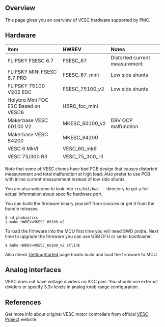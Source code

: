 ## Overview

This page gives you an overview of VESC hardware supported by PMC.

## Hardware

| Item                                 | HWREV           | Notes                          |
|:-------------------------------------|:----------------|:-------------------------------|
| FLIPSKY FSESC 6.7                    | FSESC_67        | Distorted current measurement  |
| FLIPSKY MINI FSESC 6.7 PRO           | FSESC_67_mini   | Low side shunts                |
| FLIPSKY 75100 V202 ESC               | FSESC_75100_v2  | Low side shunts                |
| Holybro Mini FOC ESC Based on VESC6  | HBRO_foc_mini   |                                |
| Makerbase VESC 60100 V2              | MKESC_60100_v2  | DRV OCP malfunction            |
| Makerbase VESC 84200                 | MKESC_84200     |                                |
| VESC 6 MkVI                          | VESC_60_mk6     |                                |
| VESC 75/300 R3                       | VESC_75_300_r3  |                                |

Note that some of VESC clones have bad PCB design that causes distorted
measurement and total malfunction at high load. Also prefer to use PCB with
inline current measurement instead of low side shunts.

You are also welcome to look into `src/hal/hw/...` directory to get a full
actual information about specific hardware port.

You can build the firmware binary yourself from sources or get it from the
bundle releases.

	$ cd phobia/src
	$ make HWREV=MKESC_60100_v2

To load the firmware into the MCU first time you will need SWD probe. Next time
to upgrade the firmware you can use USB DFU or serial bootloader.

	$ make HWREV=MKESC_60100_v2 stlink

Also check [GettingStarted](GettingStarted.md) page howto build and load the
firmware to MCU.

## Analog interfaces

VESC does not have voltage dividers on ADC pins. You should use external
dividers or specify 3.3v levels in analog knob range configuration.

## References

Get more info about original VESC motor controllers from official
[VESC Project](https://vesc-project.com/) website.

